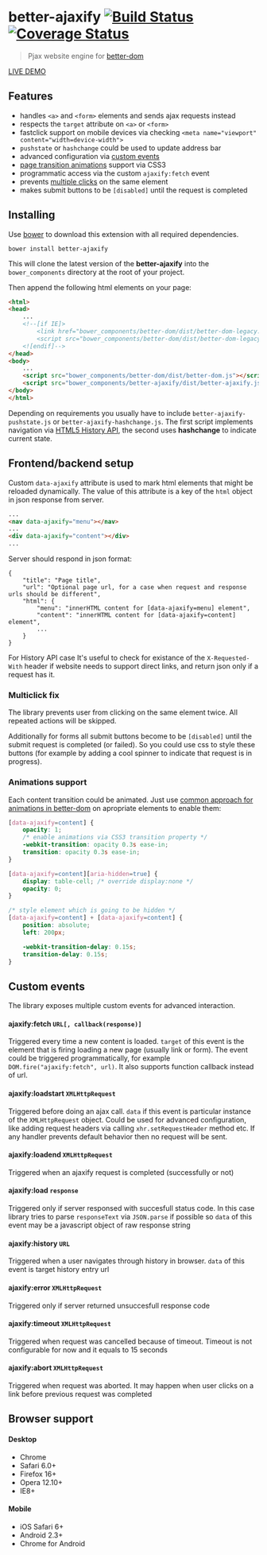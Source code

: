 # better-ajaxify [![Build Status][travis-image]][travis-url] [![Coverage Status][coveralls-image]][coveralls-url]
> Pjax website engine for [better-dom](https://github.com/chemerisuk/better-dom)

[LIVE DEMO](http://chemerisuk.github.io/better-ajaxify/)

## Features
* handles `<a>` and `<form>` elements and sends ajax requests instead
* respects the `target` attribute on `<a>` or `<form>`
* fastclick support on mobile devices via checking `<meta name="viewport" content="width=device-width">`
* `pushstate` or `hashchange` could be used to update address bar
* advanced configuration via [custom events](#custom-events)
* [page transition animations](#animations-support) support via CSS3
* programmatic access via the custom `ajaxify:fetch` event
* prevents [multiple clicks](#multiclick-fix) on the same element
* makes submit buttons to be `[disabled]` until the request is completed

## Installing
Use [bower](http://bower.io/) to download this extension with all required dependencies.

    bower install better-ajaxify

This will clone the latest version of the __better-ajaxify__ into the `bower_components` directory at the root of your project.

Then append the following html elements on your page:

```html
<html>
<head>
    ...
    <!--[if IE]>
        <link href="bower_components/better-dom/dist/better-dom-legacy.htc" rel="htc"/>
        <script src="bower_components/better-dom/dist/better-dom-legacy.js"></script>
    <![endif]-->
</head>
<body>
    ...
    <script src="bower_components/better-dom/dist/better-dom.js"></script>
    <script src="bower_components/better-ajaxify/dist/better-ajaxify.js"></script>
</body>
</html>
```

Depending on requirements you usually have to include `better-ajaxify-pushstate.js` or `better-ajaxify-hashchange.js`. The first script implements navigation via [HTML5 History API](https://developer.mozilla.org/en/docs/DOM/Manipulating_the_browser_history), the second uses __hashchange__ to indicate current state.

## Frontend/backend setup
Custom `data-ajaxify` attribute is used to mark html elements that might be reloaded dynamically. The value of this attribute is a key of the `html` object in json response from server.

```html
...
<nav data-ajaxify="menu"></nav>
...
<div data-ajaxify="content"></div>
...
```
Server should respond in json format:

    {
        "title": "Page title",
        "url": "Optional page url, for a case when request and response urls should be different",
        "html": {
            "menu": "innerHTML content for [data-ajaxify=menu] element",
            "content": "innerHTML content for [data-ajaxify=content] element",
            ...
        }
    }

For History API case It's useful to check for existance of the `X-Requested-With` header if website needs to support direct links, and return json only if a request has it.

### Multiclick fix
The library prevents user from clicking on the same element twice. All repeated actions will be skipped.

Additionally for forms all submit buttons become to be `[disabled]` until the submit request is completed (or failed). So you could use css to style these buttons (for example by adding a cool spinner to indicate that request is in progress).

### Animations support
Each content transition could be animated. Just use [common approach for animations in better-dom](http://jsfiddle.net/C3WeM/4/) on apropriate elements to enable them:

```css
[data-ajaxify=content] {
    opacity: 1;
    /* enable animations via CSS3 transition property */
    -webkit-transition: opacity 0.3s ease-in;
    transition: opacity 0.3s ease-in;
}

[data-ajaxify=content][aria-hidden=true] {
    display: table-cell; /* override display:none */
    opacity: 0;
}

/* style element which is going to be hidden */
[data-ajaxify=content] + [data-ajaxify=content] {
    position: absolute;
    left: 200px;

    -webkit-transition-delay: 0.15s;
    transition-delay: 0.15s;
}
```

## Custom events
The library exposes multiple custom events for advanced interaction.

#### ajaxify:fetch `URL[, callback(response)]`
Triggered every time a new content is loaded. `target` of this event is the element that is firing loading a new page (usually link or form). The event could be triggered programmatically, for example `DOM.fire("ajaxify:fetch", url)`. It also supports function callback instead of url.

#### ajaxify:loadstart `XMLHttpRequest`
Triggered before doing an ajax call. `data` if this event is particular instance of the `XMLHttpRequest` object. Could be used for advanced configuration, like adding request headers via calling `xhr.setRequestHeader` method etc. If any handler prevents default behavior then no request will be sent.

#### ajaxify:loadend `XMLHttpRequest`
Triggered when an ajaxify request is completed (successfully or not)

#### ajaxify:load `response`
Triggered only if server responsed with succesfull status code. In this case library tries to parse `responseText` via `JSON.parse` if possible so `data` of this event may be a javascript object of raw response string

#### ajaxify:history `URL`
Triggered when a user navigates through history in browser. `data` of this event is target history entry url

#### ajaxify:error `XMLHttpRequest`
Triggered only if server returned unsuccesfull response code

#### ajaxify:timeout `XMLHttpRequest`
Triggered when request was cancelled because of timeout. Timeout is not configurable for now and it equals to 15 seconds

#### ajaxify:abort `XMLHttpRequest`
Triggered when request was aborted. It may happen when user clicks on a link before previous request was completed

## Browser support
#### Desktop
* Chrome
* Safari 6.0+
* Firefox 16+
* Opera 12.10+
* IE8+

#### Mobile
* iOS Safari 6+
* Android 2.3+
* Chrome for Android

[travis-url]: http://travis-ci.org/chemerisuk/better-ajaxify
[travis-image]: https://api.travis-ci.org/chemerisuk/better-ajaxify.png?branch=master

[coveralls-url]: https://coveralls.io/r/chemerisuk/better-ajaxify
[coveralls-image]: https://coveralls.io/repos/chemerisuk/better-ajaxify/badge.png?branch=master
